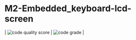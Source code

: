 # M2-Embedded_keyboard-lcd-screen
| ![code quality score](https://api.codiga.io/project/30170/score/svg) | ![code grade](https://api.codiga.io/project/30170/status/svg) |

